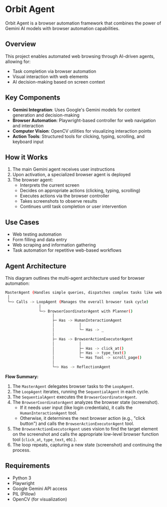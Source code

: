 # Orbit Agent

Orbit Agent is a browser automation framework that combines the power of Gemini AI models with browser automation capabilities.

## Overview

This project enables automated web browsing through AI-driven agents, allowing for:

- Task completion via browser automation
- Visual interaction with web elements
- AI decision-making based on screen context

## Key Components

- **Gemini Integration**: Uses Google's Gemini models for content generation and decision-making
- **Browser Automation**: Playwright-based controller for web navigation and interaction
- **Computer Vision**: OpenCV utilities for visualizing interaction points
- **Action Tools**: Structured tools for clicking, typing, scrolling, and keyboard input

## How it Works

1. The main Gemini agent receives user instructions
2. Upon activation, a specialized browser agent is deployed
3. The browser agent:
   - Interprets the current screen
   - Decides on appropriate actions (clicking, typing, scrolling)
   - Executes actions via the browser controller
   - Takes screenshots to observe results
   - Continues until task completion or user intervention

## Use Cases

- Web testing automation
- Form filling and data entry
- Web scraping and information gathering
- Task automation for repetitive web-based workflows

## Agent Architecture

This diagram outlines the multi-agent architecture used for browser automation:

```bash
MasterAgent (Handles simple queries, dispatches complex tasks like web browsing)
 │
 └─> Calls -> LoopAgent (Manages the overall browser task cycle)
               │
               └─> BrowserCoordinatorAgent with Planner()
                     │
                     ├─ Has -> HumanInteractionAgent
                     │           │
                     │           └─ Has -> _
                     │
                     ├─ Has -> BrowserActionExecutorAgent
                     │           │
                     │           ├─ Has -> click_at()
                     │           ├─ Has -> type_text()
                     │           └─ Has Tool -> scroll_page()
                     │                                          
                     └─> Has -> ReflectionAgent
```

**Flow Summary:**

1.  The `MasterAgent` delegates browser tasks to the `LoopAgent`.
2.  The `LoopAgent` iterates, running the `SequentialAgent` in each cycle.
3.  The `SequentialAgent` executes the `BrowserCoordinatorAgent`.
4.  The `BrowserCoordinatorAgent` analyzes the browser state (screenshot).
    *   If it needs user input (like login credentials), it calls the `HumanInteractionAgent` tool.
    *   Otherwise, it determines the next browser action (e.g., "click button") and calls the `BrowserActionExecutorAgent` tool.
5.  The `BrowserActionExecutorAgent` uses vision to find the target element on the screenshot and calls the appropriate low-level browser function tool (`click_at`, `type_text`, etc.).
6.  The loop repeats, capturing a new state (screenshot) and continuing the process.

## Requirements

- Python 3
- Playwright
- Google Gemini API access
- PIL (Pillow)
- OpenCV (for visualization)